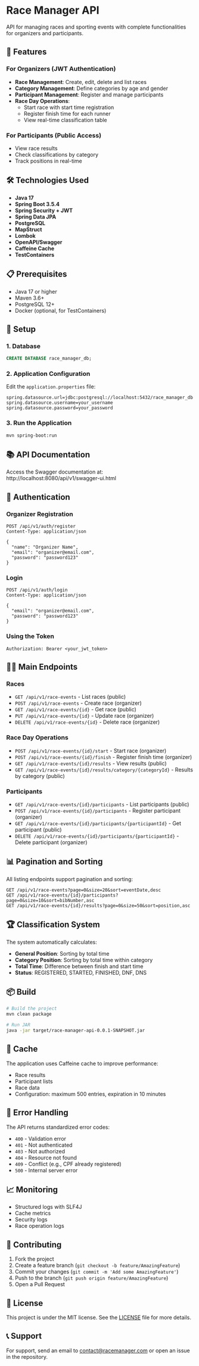 # Race Manager API

API for managing races and sporting events with complete functionalities for organizers and participants.

## 🚀 Features

### For Organizers (JWT Authentication)
- **Race Management**: Create, edit, delete and list races
- **Category Management**: Define categories by age and gender
- **Participant Management**: Register and manage participants
- **Race Day Operations**:
  - Start race with start time registration
  - Register finish time for each runner
  - View real-time classification table

### For Participants (Public Access)
- View race results
- Check classifications by category
- Track positions in real-time

## 🛠️ Technologies Used

- **Java 17**
- **Spring Boot 3.5.4**
- **Spring Security + JWT**
- **Spring Data JPA**
- **PostgreSQL**
- **MapStruct**
- **Lombok**
- **OpenAPI/Swagger**
- **Caffeine Cache**
- **TestContainers**

## 📋 Prerequisites

- Java 17 or higher
- Maven 3.6+
- PostgreSQL 12+
- Docker (optional, for TestContainers)

## 🔧 Setup

### 1. Database
```sql
CREATE DATABASE race_manager_db;
```

### 2. Application Configuration
Edit the `application.properties` file:
```properties
spring.datasource.url=jdbc:postgresql://localhost:5432/race_manager_db
spring.datasource.username=your_username
spring.datasource.password=your_password
```

### 3. Run the Application
```bash
mvn spring-boot:run
```

## 📚 API Documentation

Access the Swagger documentation at: http://localhost:8080/api/v1/swagger-ui.html

## 🔐 Authentication

### Organizer Registration
```http
POST /api/v1/auth/register
Content-Type: application/json

{
  "name": "Organizer Name",
  "email": "organizer@email.com",
  "password": "password123"
}
```

### Login
```http
POST /api/v1/auth/login
Content-Type: application/json

{
  "email": "organizer@email.com",
  "password": "password123"
}
```

### Using the Token
```http
Authorization: Bearer <your_jwt_token>
```

## 🏃‍♂️ Main Endpoints

### Races
- `GET /api/v1/race-events` - List races (public)
- `POST /api/v1/race-events` - Create race (organizer)
- `GET /api/v1/race-events/{id}` - Get race (public)
- `PUT /api/v1/race-events/{id}` - Update race (organizer)
- `DELETE /api/v1/race-events/{id}` - Delete race (organizer)

### Race Day Operations
- `POST /api/v1/race-events/{id}/start` - Start race (organizer)
- `POST /api/v1/race-events/{id}/finish` - Register finish time (organizer)
- `GET /api/v1/race-events/{id}/results` - View results (public)
- `GET /api/v1/race-events/{id}/results/category/{categoryId}` - Results by category (public)

### Participants
- `GET /api/v1/race-events/{id}/participants` - List participants (public)
- `POST /api/v1/race-events/{id}/participants` - Register participant (organizer)
- `GET /api/v1/race-events/{id}/participants/{participantId}` - Get participant (public)
- `DELETE /api/v1/race-events/{id}/participants/{participantId}` - Delete participant (organizer)

## 📊 Pagination and Sorting

All listing endpoints support pagination and sorting:

```http
GET /api/v1/race-events?page=0&size=20&sort=eventDate,desc
GET /api/v1/race-events/{id}/participants?page=0&size=10&sort=bibNumber,asc
GET /api/v1/race-events/{id}/results?page=0&size=50&sort=position,asc
```

## 🏆 Classification System

The system automatically calculates:
- **General Position**: Sorting by total time
- **Category Position**: Sorting by total time within category
- **Total Time**: Difference between finish and start time
- **Status**: REGISTERED, STARTED, FINISHED, DNF, DNS

## 📦 Build

```bash
# Build the project
mvn clean package

# Run JAR
java -jar target/race-manager-api-0.0.1-SNAPSHOT.jar
```

## 🔄 Cache

The application uses Caffeine cache to improve performance:
- Race results
- Participant lists
- Race data
- Configuration: maximum 500 entries, expiration in 10 minutes

## 🚨 Error Handling

The API returns standardized error codes:
- `400` - Validation error
- `401` - Not authenticated
- `403` - Not authorized
- `404` - Resource not found
- `409` - Conflict (e.g., CPF already registered)
- `500` - Internal server error

## 📈 Monitoring

- Structured logs with SLF4J
- Cache metrics
- Security logs
- Race operation logs

## 🤝 Contributing

1. Fork the project
2. Create a feature branch (`git checkout -b feature/AmazingFeature`)
3. Commit your changes (`git commit -m 'Add some AmazingFeature'`)
4. Push to the branch (`git push origin feature/AmazingFeature`)
5. Open a Pull Request

## 📄 License

This project is under the MIT license. See the [LICENSE](LICENSE) file for more details.

## 📞 Support

For support, send an email to contact@racemanager.com or open an issue in the repository.
